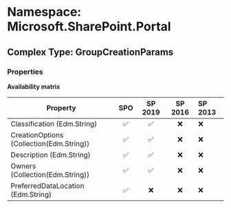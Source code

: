 # Namespace: Microsoft.SharePoint.Portal

## Complex Type: GroupCreationParams

### Properties

**Availability matrix**

Property | SPO | SP 2019 | SP 2016 | SP 2013
----------|:---:|:-------:|:-------:|:-------
Classification (Edm.String) | ✅ | ✅ | ❌ | ❌
CreationOptions (Collection(Edm.String)) | ✅ | ✅ | ❌ | ❌
Description (Edm.String) | ✅ | ✅ | ❌ | ❌
Owners (Collection(Edm.String)) | ✅ | ✅ | ❌ | ❌
PreferredDataLocation (Edm.String) | ✅ | ❌ | ❌ | ❌